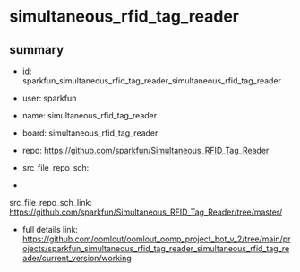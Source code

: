 # simultaneous_rfid_tag_reader
 
## summary 
* id: sparkfun_simultaneous_rfid_tag_reader_simultaneous_rfid_tag_reader
* user: sparkfun
* name: simultaneous_rfid_tag_reader
* board: simultaneous_rfid_tag_reader
* repo: https://github.com/sparkfun/Simultaneous_RFID_Tag_Reader



* src_file_repo_sch: 
*
 src_file_repo_sch_link: https://github.com/sparkfun/Simultaneous_RFID_Tag_Reader/tree/master/
* full details link: https://github.com/oomlout/oomlout_oomp_project_bot_v_2/tree/main/projects/sparkfun_simultaneous_rfid_tag_reader_simultaneous_rfid_tag_reader/current_version/working  






